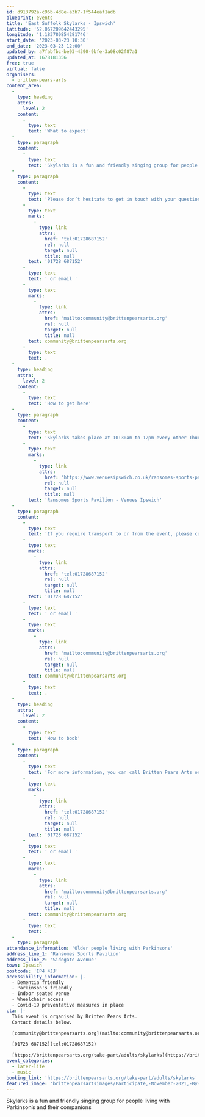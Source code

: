 ```yaml
---
id: d913792a-c96b-4d8e-a3b7-1f544eaf1adb
blueprint: events
title: 'East Suffolk Skylarks - Ipswich'
latitude: '52.067209642443295'
longitude: '1.183780854281746'
start_date: '2023-03-23 10:30'
end_date: '2023-03-23 12:00'
updated_by: a7fabfbc-be93-4390-9bfe-3a08c02f87a1
updated_at: 1678181356
free: true
virtual: false
organisers:
  - britten-pears-arts
content_area:
  -
    type: heading
    attrs:
      level: 2
    content:
      -
        type: text
        text: 'What to expect'
  -
    type: paragraph
    content:
      -
        type: text
        text: 'Skylarks is a fun and friendly singing group for people living with Parkinson’s and their companions. East Suffolk Skylarks groups use techniques based on years of research to help those with Parkinson’s to maintain or improve their psychological and physical wellbeing through taking part in regular singing activity.'
  -
    type: paragraph
    content:
      -
        type: text
        text: 'Please don’t hesitate to get in touch with your questions or concerns. You can call Britten Pears Arts on '
      -
        type: text
        marks:
          -
            type: link
            attrs:
              href: 'tel:01728687152'
              rel: null
              target: null
              title: null
        text: '01728 687152'
      -
        type: text
        text: ' or email '
      -
        type: text
        marks:
          -
            type: link
            attrs:
              href: 'mailto:community@brittenpearsarts.org'
              rel: null
              target: null
              title: null
        text: community@brittenpearsarts.org
      -
        type: text
        text: .
  -
    type: heading
    attrs:
      level: 2
    content:
      -
        type: text
        text: 'How to get here'
  -
    type: paragraph
    content:
      -
        type: text
        text: 'Skylarks takes place at 10:30am to 12pm every other Thursday at Ransomes Sports Pavilion, Sidegate Avenue, Ipswich, IP4 4JJ. For more information on how to get to Ransomes Sports Pavillion please visit the venue''s website: '
      -
        type: text
        marks:
          -
            type: link
            attrs:
              href: 'https://www.venuesipswich.co.uk/ransomes-sports-pavilion/'
              rel: null
              target: null
              title: null
        text: 'Ransomes Sports Pavilion - Venues Ipswich'
  -
    type: paragraph
    content:
      -
        type: text
        text: 'If you require transport to or from the event, please contact Lucy-Eve on '
      -
        type: text
        marks:
          -
            type: link
            attrs:
              href: 'tel:01728687152'
              rel: null
              target: null
              title: null
        text: '01728 687152'
      -
        type: text
        text: ' or email '
      -
        type: text
        marks:
          -
            type: link
            attrs:
              href: 'mailto:community@brittenpearsarts.org'
              rel: null
              target: null
              title: null
        text: community@brittenpearsarts.org
      -
        type: text
        text: .
  -
    type: heading
    attrs:
      level: 2
    content:
      -
        type: text
        text: 'How to book'
  -
    type: paragraph
    content:
      -
        type: text
        text: 'For more information, you can call Britten Pears Arts on '
      -
        type: text
        marks:
          -
            type: link
            attrs:
              href: 'tel:01728687152'
              rel: null
              target: null
              title: null
        text: '01728 687152'
      -
        type: text
        text: ' or email '
      -
        type: text
        marks:
          -
            type: link
            attrs:
              href: 'mailto:community@brittenpearsarts.org'
              rel: null
              target: null
              title: null
        text: community@brittenpearsarts.org
      -
        type: text
        text: .
  -
    type: paragraph
attendance_information: 'Older people living with Parkinsons'
address_line_1: 'Ransomes Sports Pavilion'
address_line_2: 'Sidegate Avenue'
town: Ipswich
postcode: 'IP4 4JJ'
accessibility_information: |-
  - Dementia friendly
  - Parkinson's friendly
  - Indoor seated venue
  - Wheelchair access
  - Covid-19 preventative measures in place
cta: |-
  This event is organised by Britten Pears Arts.
  Contact details below.

  [community@brittenpearsarts.org](mailto:community@brittenpearsarts.org)

  [01728 687152](tel:01728687152)

  [https://brittenpearsarts.org/take-part/adults/skylarks](https://brittenpearsarts.org/take-part/adults/skylarks)
event_categories:
  - later-life
  - music
booking_link: 'https://brittenpearsarts.org/take-part/adults/skylarks'
featured_image: 'brittenpearsartsimages/Participate,-November-2021,-By-Marcus-Roth,-Britten-Pears-Arts-(59)-1642176901.jpg'
---
```

Skylarks is a fun and friendly singing group for people living with Parkinson’s and their companions